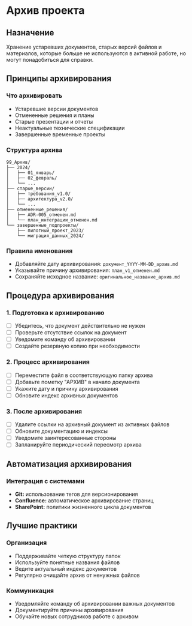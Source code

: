 # Архив проекта

## Назначение
Хранение устаревших документов, старых версий файлов и материалов, которые больше не используются в активной работе, но могут понадобиться для справки.

## Принципы архивирования

### Что архивировать
- Устаревшие версии документов
- Отмененные решения и планы
- Старые презентации и отчеты
- Неактуальные технические спецификации
- Завершенные временные проекты

### Структура архива
```
99_Архив/
├── 2024/
│   ├── 01_январь/
│   ├── 02_февраль/
│   └── ...
├── старые_версии/
│   ├── требования_v1.0/
│   ├── архитектура_v2.0/
│   └── ...
├── отмененные_решения/
│   ├── ADR-005_отменен.md
│   └── план_интеграции_отменен.md
└── завершенные_подпроекты/
    ├── пилотный_проект_2023/
    └── миграция_данных_2024/
```

### Правила именования
- Добавляйте дату архивирования: `документ_YYYY-MM-DD_архив.md`
- Указывайте причину архивирования: `план_v1_отменен.md`
- Сохраняйте исходное название: `оригинальное_название_архив.md`

## Процедура архивирования

### 1. Подготовка к архивированию
- [ ] Убедитесь, что документ действительно не нужен
- [ ] Проверьте отсутствие ссылок на документ
- [ ] Уведомите команду об архивировании
- [ ] Создайте резервную копию при необходимости

### 2. Процесс архивирования
- [ ] Переместите файл в соответствующую папку архива
- [ ] Добавьте пометку "АРХИВ" в начало документа
- [ ] Укажите дату и причину архивирования
- [ ] Обновите индекс архивных документов

### 3. После архивирования
- [ ] Удалите ссылки на архивный документ из активных файлов
- [ ] Обновите документацию и индексы
- [ ] Уведомите заинтересованные стороны
- [ ] Запланируйте периодический пересмотр архива

## Автоматизация архивирования

### Интеграция с системами
- **Git:** использование тегов для версионирования
- **Confluence:** автоматическое архивирование страниц
- **SharePoint:** политики жизненного цикла документов

## Лучшие практики

### Организация
- Поддерживайте четкую структуру папок
- Используйте понятные названия файлов
- Ведите актуальный индекс документов
- Регулярно очищайте архив от ненужных файлов

### Коммуникация
- Уведомляйте команду об архивировании важных документов
- Документируйте причины архивирования
- Обучайте новых сотрудников работе с архивом
